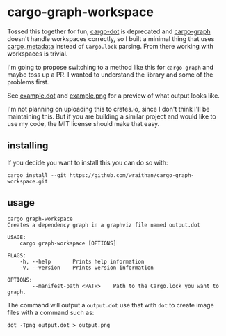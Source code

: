 # cargo-graph-workspace

Tossed this together for fun, [cargo-dot](https://github.com/maxsnew/cargo-dot)
is deprecated and [cargo-graph](https://github.com/kbknapp/cargo-graph) doesn't
handle workspaces correctly, so I built a minimal thing that uses
[cargo_metadata](https://github.com/oli-obk/cargo_metadata) instead of
`Cargo.lock` parsing. From there working with workspaces is trivial.

I'm going to propose switching to a method like this for `cargo-graph` and maybe
toss up a PR. I wanted to understand the library and some of the problems first.

See [example.dot](example.dot) and [example.png](example.png) for a preview of
what output looks like.

I'm not planning on uploading this to crates.io, since I don't think I'll be
maintaining this. But if you are building a similar project and would like to
use my code, the MIT license should make that easy.

## installing

If you decide you want to install this you can do so with:

```
cargo install --git https://github.com/wraithan/cargo-graph-workspace.git
```

## usage

```
cargo graph-workspace
Creates a dependency graph in a graphviz file named output.dot

USAGE:
    cargo graph-workspace [OPTIONS]

FLAGS:
    -h, --help       Prints help information
    -V, --version    Prints version information

OPTIONS:
        --manifest-path <PATH>    Path to the Cargo.lock you want to graph.
```

The command will output a `output.dot` use that with `dot` to create image files
with a command such as:

```
dot -Tpng output.dot > output.png
```